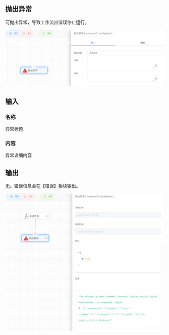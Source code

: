 ## 抛出异常

可抛出异常，导致工作流出错误停止运行。

<img src="./img/throw_exception.png" alt="image-20240828094306164" style="zoom:50%;" />



## 输入

### 名称

异常标题



### 内容

异常详细内容



## 输出

无。错误信息会在【错误】板块输出。

<img src="./img/throw_exception_output.png" alt="image-20240828095235522" style="zoom:50%;" />